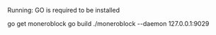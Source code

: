 Running:
GO is required to be installed


go get moneroblock
go build
./moneroblock --daemon 127.0.0.1:9029
